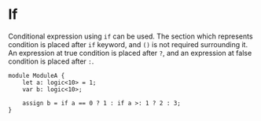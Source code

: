 # If

Conditional expression using `if` can be used.
The section which represents condition is placed after `if` keyword,
and `()` is not required surrounding it.
An expression at true condition is placed after `?`, and an expression at false condition is placed after `:`.

```veryl,playground
module ModuleA {
    let a: logic<10> = 1;
    var b: logic<10>;

    assign b = if a == 0 ? 1 : if a >: 1 ? 2 : 3;
}
```
